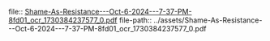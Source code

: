 file:: [Shame-As-Resistance---Oct-6-2024---7-37-PM-8fd01_ocr_1730384237577_0.pdf](../assets/Shame-As-Resistance---Oct-6-2024---7-37-PM-8fd01_ocr_1730384237577_0.pdf)
file-path:: ../assets/Shame-As-Resistance---Oct-6-2024---7-37-PM-8fd01_ocr_1730384237577_0.pdf
